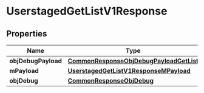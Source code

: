 
# UserstagedGetListV1Response

## Properties
| Name | Type | Description | Notes |
| ------------ | ------------- | ------------- | ------------- |
| **objDebugPayload** | [**CommonResponseObjDebugPayloadGetList**](CommonResponseObjDebugPayloadGetList.md) |  |  |
| **mPayload** | [**UserstagedGetListV1ResponseMPayload**](UserstagedGetListV1ResponseMPayload.md) |  |  |
| **objDebug** | [**CommonResponseObjDebug**](CommonResponseObjDebug.md) |  |  [optional] |




